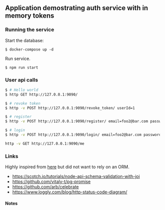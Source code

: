 ## Application demostrating auth service with in memory tokens

### Running the service

Start the database:

```
$ docker-compose up -d
```
 
Run service.

```
$ npm run start
```

### User api calls

```sh
$ # Hello world
$ http GET http://127.0.0.1:9090/

$ # revoke token
$ http -v POST http://127.0.0.1:9090/revoke_token/ userId=1

$ # register
$ http -v POST http://127.0.0.1:9090/register/ email=foo2@bar.com password=123456ww

$ # login
$ http -v POST http://127.0.0.1:9090/login/ email=foo2@bar.com password=123456ww

http -v GET http://127.0.0.1:9090/me
```

### Links
Highly inspired from [here](https://github.com/theaaf/todos) but did not want to rely on an ORM.
* https://scotch.io/tutorials/node-api-schema-validation-with-joi
* https://github.com/vitaly-t/pg-promise
* https://github.com/arb/celebrate
* https://www.loggly.com/blog/http-status-code-diagram/

#### Notes


